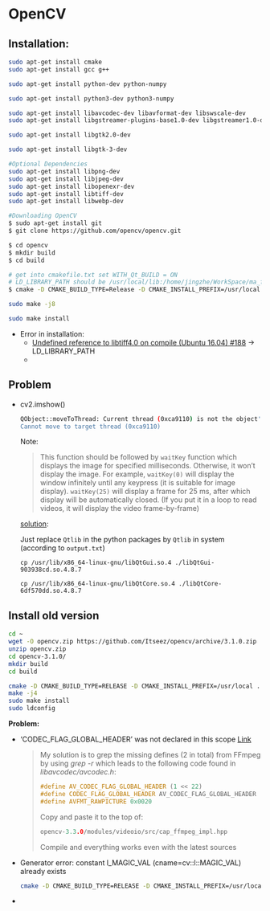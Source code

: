 # OpenCV

## Installation:

```bash
sudo apt-get install cmake
sudo apt-get install gcc g++

sudo apt-get install python-dev python-numpy

sudo apt-get install python3-dev python3-numpy

sudo apt-get install libavcodec-dev libavformat-dev libswscale-dev
sudo apt-get install libgstreamer-plugins-base1.0-dev libgstreamer1.0-dev

sudo apt-get install libgtk2.0-dev

sudo apt-get install libgtk-3-dev

#Optional Dependencies
sudo apt-get install libpng-dev
sudo apt-get install libjpeg-dev
sudo apt-get install libopenexr-dev
sudo apt-get install libtiff-dev
sudo apt-get install libwebp-dev

#Downloading OpenCV
$ sudo apt-get install git
$ git clone https://github.com/opencv/opencv.git

$ cd opencv
$ mkdir build
$ cd build

# get into cmakefile.txt set WITH_Qt_BUILD = ON
# LD_LIBRARY_PATH should be /usr/local/lib:/home/jingzhe/WorkSpace/ma_fzi/user_pakg/devel/lib:/opt/ros/kinetic/lib:/opt/ros/kinetic/lib/x86_64-linux-gnu, without conda lib dir.
$ cmake -D CMAKE_BUILD_TYPE=Release -D CMAKE_INSTALL_PREFIX=/usr/local -DOPENCV_GENERATE_PKGCONFIG=ON ..

sudo make -j8

sudo make install

```

- Error in installation:
  - [Undefined reference to libtiff4.0 on compile (Ubuntu 16.04) #188](https://github.com/colmap/colmap/issues/188) -> LD_LIBRARY_PATH
  - 

## Problem

- cv2.imshow()

  ```bash
  QObject::moveToThread: Current thread (0xca9110) is not the object's thread (0x1256140).
  Cannot move to target thread (0xca9110)
  ```

  Note:

  > This function should be followed by `waitKey` function which displays the image for specified milliseconds. Otherwise, it won’t display the image. For example, `waitKey(0)` will display the window infinitely until any keypress (it is suitable for image display). `waitKey(25)` will display a frame for 25 ms, after which display will be automatically closed. (If you put it in a loop to read videos, it will display the video frame-by-frame)

  [solution](https://github.com/skvark/opencv-python/issues/46):

  Just replace `Qtlib` in the python packages by `Qtlib` in system (according to `output.txt`)

  ```
  cp /usr/lib/x86_64-linux-gnu/libQtGui.so.4 ./libQtGui-903938cd.so.4.8.7
  
  cp /usr/lib/x86_64-linux-gnu/libQtCore.so.4 ./libQtCore-6df570dd.so.4.8.7 
  ```



## Install old version

```bash
cd ~
wget -O opencv.zip https://github.com/Itseez/opencv/archive/3.1.0.zip
unzip opencv.zip
cd opencv-3.1.0/
mkdir build
cd build

cmake -D CMAKE_BUILD_TYPE=RELEASE -D CMAKE_INSTALL_PREFIX=/usr/local ..
make -j4
sudo make install
sudo ldconfig
```

**Problem:**

- ‘CODEC_FLAG_GLOBAL_HEADER’ was not declared in this scope [Link](https://stackoverflow.com/questions/46884682/error-in-building-opencv-with-ffmpeg)

  > My solution is to grep the missing defines (2 in total) from FFmpeg by using *grep -r* which leads to the following code found in *libavcodec/avcodec.h*:
  >
  > ```cpp
  > #define AV_CODEC_FLAG_GLOBAL_HEADER (1 << 22)
  > #define CODEC_FLAG_GLOBAL_HEADER AV_CODEC_FLAG_GLOBAL_HEADER
  > #define AVFMT_RAWPICTURE 0x0020
  > ```
  >
  > Copy and paste it to the top of:
  >
  > ```cpp
  > opencv-3.3.0/modules/videoio/src/cap_ffmpeg_impl.hpp
  > ```
  >
  > Compile and everything works even with the latest sources

  

- Generator error: constant l_MAGIC_VAL (cname=cv::l::MAGIC_VAL) already exists 

  ```bash
  cmake -D CMAKE_BUILD_TYPE=RELEASE -D CMAKE_INSTALL_PREFIX=/usr/local -D BUILD_opencv_python3=OFF ..
  ```

  

- 